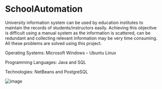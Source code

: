 # SchoolAutomation
 University information system can be used by education institutes to maintain the records of students/instructors easily. Achieving this objective is difficult using a manual system as the information is scattered, can be redundant and collecting relevant information may be very time consuming. All these problems are solved using this project.

Operating Systems: Microsoft Windows – Ubuntu Linux

Programming Languages: Java and SQL

Technologies: NetBeans and PostgreSQL



![image](https://user-images.githubusercontent.com/108615689/178155222-d55927ba-85c2-4cb3-8ec3-56b76b8b6914.png)

